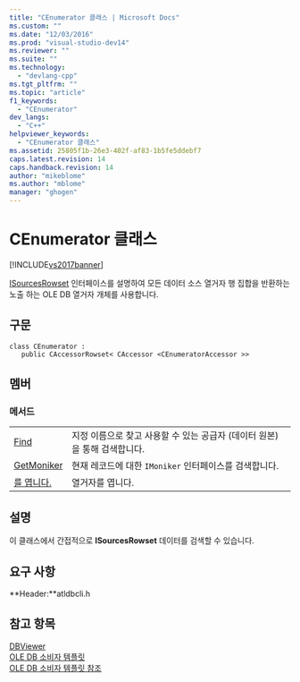 ```yaml
---
title: "CEnumerator 클래스 | Microsoft Docs"
ms.custom: ""
ms.date: "12/03/2016"
ms.prod: "visual-studio-dev14"
ms.reviewer: ""
ms.suite: ""
ms.technology: 
  - "devlang-cpp"
ms.tgt_pltfrm: ""
ms.topic: "article"
f1_keywords: 
  - "CEnumerator"
dev_langs: 
  - "C++"
helpviewer_keywords: 
  - "CEnumerator 클래스"
ms.assetid: 25805f1b-26e3-402f-af83-1b5fe5ddebf7
caps.latest.revision: 14
caps.handback.revision: 14
author: "mikeblome"
ms.author: "mblome"
manager: "ghogen"
---
```

# CEnumerator 클래스
[!INCLUDE[vs2017banner](../../assembler/inline/includes/vs2017banner.md)]

[ISourcesRowset](https://msdn.microsoft.com/en-us/library/ms715969.aspx) 인터페이스를 설명하여 모든 데이터 소스 열거자 행 집합을 반환하는 노출 하는 OLE DB 열거자 개체를 사용합니다.  
  
## 구문  
  
```  
class CEnumerator :   
   public CAccessorRowset< CAccessor <CEnumeratorAccessor >>  
```  
  
## 멤버  
  
### 메서드  
  
|||  
|-|-|  
|[Find](../../data/oledb/cenumerator-find.md)|지정  이름으로 찾고 사용할 수 있는 공급자 \(데이터 원본\)을 통해 검색합니다.|  
|[GetMoniker](../../data/oledb/cenumerator-getmoniker.md)|현재 레코드에 대한  `IMoniker`  인터페이스를 검색합니다.|  
|[를 엽니다.](../../data/oledb/cenumerator-open.md)|열거자를 엽니다.|  
  
## 설명  
 이 클래스에서 간접적으로 **ISourcesRowset** 데이터를 검색할 수 있습니다.  
  
## 요구 사항  
 **Header:**atldbcli.h  
  
## 참고 항목  
 [DBViewer](../../top/visual-cpp-samples.md)   
 [OLE DB 소비자 템플릿](../../data/oledb/ole-db-consumer-templates-cpp.md)   
 [OLE DB 소비자 템플릿 참조](../../data/oledb/ole-db-consumer-templates-reference.md)